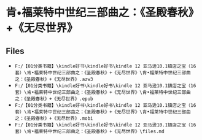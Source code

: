 # 肯•福莱特中世纪三部曲之：《圣殿春秋》+《无尽世界》

## Files

- `F:/【01分类书籍】\kindle好书\kindle好书\kindle 12 亚马逊10.1镇店之宝（16套）\肯•福莱特中世纪三部曲之：《圣殿春秋》+《无尽世界》\肯•福莱特中世纪三部曲之：《圣殿春秋》+《无尽世界》.azw3`
- `F:/【01分类书籍】\kindle好书\kindle好书\kindle 12 亚马逊10.1镇店之宝（16套）\肯•福莱特中世纪三部曲之：《圣殿春秋》+《无尽世界》\肯•福莱特中世纪三部曲之：《圣殿春秋》+《无尽世界》.epub`
- `F:/【01分类书籍】\kindle好书\kindle好书\kindle 12 亚马逊10.1镇店之宝（16套）\肯•福莱特中世纪三部曲之：《圣殿春秋》+《无尽世界》\肯•福莱特中世纪三部曲之：《圣殿春秋》+《无尽世界》.mobi`
- `F:/【01分类书籍】\kindle好书\kindle好书\kindle 12 亚马逊10.1镇店之宝（16套）\肯•福莱特中世纪三部曲之：《圣殿春秋》+《无尽世界》\files.md`
